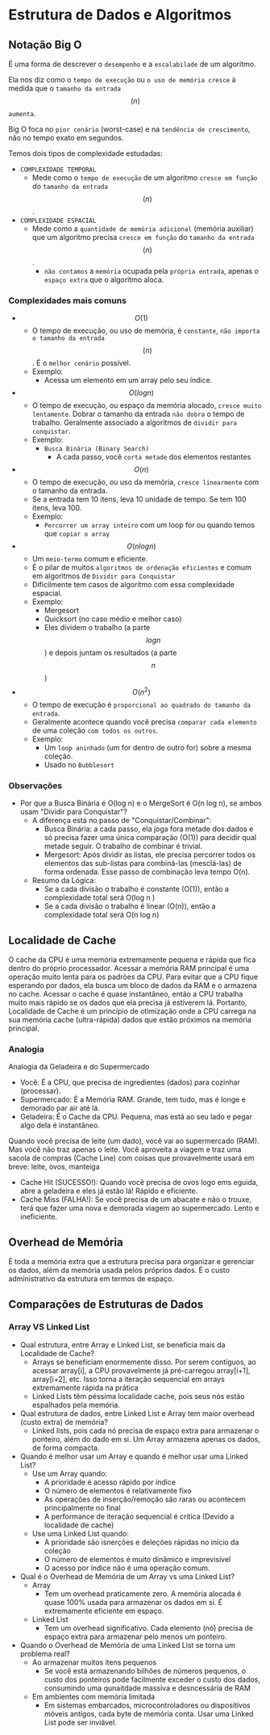 # Estrutura de Dados e Algoritmos

## Notação Big O

É uma forma de descrever o `desempenho` e a `escalabilade` de um algoritmo. 

Ela nos diz como o `tempo de execução` ou `o uso de memória cresce` à medida que o `tamanho da entrada` $$(n)$$ `aumenta`.

Big O foca no `pior cenário` (worst-case) e na `tendência de crescimento`, não no tempo exato em segundos.

Temos dois tipos de complexidade estudadas:

- `COMPLEXIDADE TEMPORAL`
  - Mede como o `tempo de execução` de um algoritmo `cresce em função` do `tamanho da entrada` $$(n)$$. 
- `COMPLEXIDADE ESPACIAL`
  - Mede como a `quantidade de memória adicional` (memória auxiliar) que um algoritmo precisa `cresce em função` do `tamanho da entrada` $$(n)$$.
    - `não contamos` a `memória` ocupada pela `própria entrada`, apenas o `espaço extra` que o algoritmo aloca.

### Complexidades mais comuns
- $$O(1)$$
  - O tempo de execução, ou uso de memória, é `constante`, `não importa o tamanho da entrada` $$(n)$$. É o `melhor cenário` possível.
  - Exemplo:
    - Acessa um elemento em um array pelo seu índice.
- $$O(log n)$$
  - O tempo de execução, ou espaço da memória alocado, `cresce muito lentamente`. Dobrar o tamanho da entrada `não dobra` o tempo de trabalho. Geralmente associado a algoritmos de `dividir para conquistar`.
  - Exemplo:
    - `Busca Binária (Binary Search)`
      - A cada passo, você `corta metade` dos elementos restantes   
- $$O(n)$$
  - O tempo de execução, ou uso da memória, `cresce linearmente` com o tamanho da entrada.
  - Se a entrada tem 10 itens, leva 10 unidade de tempo. Se tem 100 itens, leva 100.
  - Exemplo:
    - `Percorrer um array inteiro` com um loop for ou quando temos que `copiar o array` 
- $$O(n log n)$$
  - Um `meio-termo` comum e eficiente.
  - É o pilar de muitos `algoritmos de ordenação eficientes` e comum em algoritmos de `Dividir para Conquistar`
  - Dificilmente tem casos de algoritmo com essa complexidade espacial.
  - Exemplo:
    - Mergesort
    - Quicksort (no caso médio e melhor caso)
    - Eles dividem o trabalho (a parte $$log n$$) e depois juntam os resultados (a parte $$n$$)
- $$O(n^2)$$
  - O tempo de execução é `proporcional ao quadrado do tamanho da entrada`.
  - Geralmente acontece quando você precisa `comparar cada elemento` de uma coleção `com todos os outros`.
  - Exemplo:
    - Um `loop aninhado` (um for dentro de outro for) sobre a mesma coleção.
    - Usado no `Bubblesort`

### Observações
- Por que a Busca Binária é O(log n) e o MergeSort é O(n log n), se ambos usam "Dividir para Conquistar"?
  - A diferença está no passo de "Conquistar/Combinar":
    - Busca Binária: a cada passo, ela joga fora metade dos dados e só precisa fazer uma única comparação (O(1)) para decidir qual metade seguir. O trabalho de combinar é trivial.
    - Mergesort: Após dividir as listas, ele precisa percorrer todos os elementos das sub-listas para combiná-las (mesclá-las) de forma ordenada. Esse passo de combinação leva tempo O(n).
  - Resumo da Lógica:
    - Se a cada divisão o trabalho é constante (O(1)), então a complexidade total será O(log n )
    - Se a cada divisão o trabalho é linear (O(n)), então a complexidade total será O(n log n)

## Localidade de Cache
O cache da CPU é uma memória extremamente pequena e rápida que fica dentro do próprio processador.
Acessar a memória RAM principal é uma operação muito lenta para os padrões da CPU. Para evitar que a CPU fique esperando por dados, ela busca um bloco de dados da RAM e o armazena no cache. Acessar o cache é quase instantâneo, então a CPU trabalha muito mais rápido se os dados que ela precisa já estiverem lá.
Portanto, Localidade de Cache é um princípio de otimização onde a CPU carrega na sua memória cache (ultra-rápida) dados que estão próximos na memória principal.

### Analogia
Analogia da Geladeira e do Supermercado
- Você: É a CPU, que precisa de ingredientes (dados) para cozinhar (processar).
- Supermercado: É a Memória RAM. Grande, tem tudo, mas é longe e demorado par air até lá.
- Geladeira: É o Cache da CPU. Pequena, mas está ao seu lado e pegar algo dela é instantâneo.

Quando você precisa de leite (um dado), você vai ao supermercado (RAM). Mas você não traz apenas o leite. Você aproveita a viagem e traz uma sacola de compras (Cache Line) com coisas que provavelmente usará em breve: leite, ovos, manteiga
- Cache Hit (SUCESSO!): Quando você precisa de ovos logo ems eguida, abre a geladeira e eles já estão lá! Rápido e eficiente.
- Cache Miss (FALHA!): Se você precisa de um abacate e não o trouxe, terá que fazer uma nova e demorada viagem ao supermercado. Lento e ineficiente.

## Overhead de Memória
É toda a memória extra que a estrutura precisa para organizar e gerenciar os dados, além da memória usada pelos próprios dados. É o custo administrativo da estrutura em termos de espaço.

## Comparações de Estruturas de Dados

### Array VS Linked List
- Qual estrutura, entre Array e Linked List, se beneficia mais da Localidade de Cache?
  - Arrays se beneficiam enormemente disso. Por serem contíguos, ao acessar array[i], a CPU provavelmente já pré-carregou array[i+1], array[i+2], etc. Isso torna a iteração sequencial em arrays extremamente rápida na prática
  - Linked Lists têm péssima localidade cache, pois seus nós estão espalhados pela memória.
- Qual estrutura de dados, entre Linked List e Array tem maior overhead (custo extra) de memória?
  - Linked lists, pois cada nó precisa de espaço extra para armazenar o ponteiro, além do dado em si. Um Array armazena apenas os dados, de forma compacta.
- Quando é melhor usar um Array e quando é melhor usar uma Linked List?
  - Use um Array quando:
    - A prioridade é acesso rápido por índice
    - O número de elementos é relativamente fixo
    - As operações de inserção/remoção são raras ou acontecem principalmente no final
    - A performance de iteração sequencial é crítica (Devido a localidade de cache)
  - Use uma Linked List quando:
    - A prioridade são isnerções e deleções rápidas no início da coleção
    - O número de elementos é muito dinâmico e imprevisível
    - O acesso por índice não é uma operação comum.
- Qual é o Overhead de Memória de um Array vs uma Linked List?
  - Array
    - Tem um overhead praticamente zero. A memória alocada é quase 100% usada para armazenar os dados em si. É extremamente eficiente em espaço.
  - Linked List
    - Tem um overhead significativo. Cada elemento (nó) precisa de espaço extra para armazenar pelo menos um ponteiro.
- Quando o Overhead de Memória de uma Linked List se torna um problema real?
  - Ao armazenar muitos itens pequenos
    - Se você está armazenando bilhões de números pequenos, o custo dos ponteiros pode facilmente exceder o custo dos dados, consumindo uma qunaitdade massiva e desncessária de RAM
  - Em ambientes com memória limitada
    - Em sistemas embarcados, microcontroladores ou dispositivos móveis antigos, cada byte de memória conta. Usar uma Linked List pode ser inviável.
